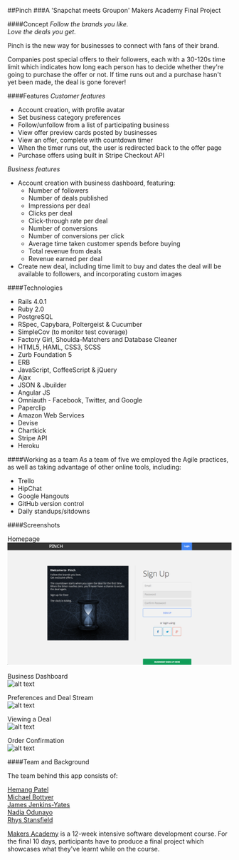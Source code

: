 ##Pinch
###A 'Snapchat meets Groupon' Makers Academy Final Project

####Concept
*Follow the brands you like.*<br>
*Love the deals you get.*

Pinch is the new way for businesses to connect with fans of their brand.

Companies post special offers to their followers, each with a 30-120s time limit which indicates how long each person has to decide whether they're going to purchase the offer or not. If time runs out and a purchase hasn't yet been made, the deal is gone forever!

####Features
*Customer features* <br>

* Account creation, with profile avatar
* Set business category preferences
* Follow/unfollow from a list of participating business
* View offer preview cards posted by businesses
* View an offer, complete with countdown timer
* When the timer runs out, the user is redirected back to the offer page
* Purchase offers using built in Stripe Checkout API


*Business features*<br>

* Account creation with business dashboard, featuring:
   * Number of followers
   * Number of deals published
   * Impressions per deal
   * Clicks per deal
   * Click-through rate per deal
   * Number of conversions
   * Number of conversions per click
   * Average time taken customer spends before buying
   * Total revenue from deals
   * Revenue earned per deal
* Create new deal, including time limit to buy and dates the deal will be available to followers, and incorporating custom images

####Technologies
* Rails 4.0.1
* Ruby 2.0
* PostgreSQL
* RSpec, Capybara, Poltergeist & Cucumber
* SimpleCov (to monitor test coverage)
* Factory Girl, Shoulda-Matchers and Database Cleaner
* HTML5, HAML, CSS3, SCSS
* Zurb Foundation 5
* ERB
* JavaScript, CoffeeScript & jQuery
* Ajax
* JSON & Jbuilder 
* Angular JS
* Omniauth - Facebook, Twitter, and Google
* Paperclip
* Amazon Web Services
* Devise
* Chartkick
* Stripe API
* Heroku



####Working as a team
As a team of five we employed the Agile practices, as well as taking advantage of other online tools, including:

* Trello
* HipChat
* Google Hangouts
* GitHub version control
* Daily standups/sitdowns

####Screenshots

Homepage <br>
![alt text](/app/assets/images/pinch_homepage.png)

Business Dashboard <br>
![alt text](https://github.com/NadiDami/deal/blob/master/app/assets/images/Pinch%20Dashboard.png)

Preferences and Deal Stream <br>
![alt text](https://github.com/NadiDami/deal/blob/master/app/assets/images/Pinch%20Deal%20Stream%20and%20Preferences.png)

Viewing a Deal <br>
![alt text](https://github.com/NadiDami/deal/blob/master/app/assets/images/Pinch%20Viewing%20Deal.png)

Order Confirmation <br>
![alt text](https://github.com/NadiDami/deal/blob/master/app/assets/images/Pinch%20Order%20Confirmation.png)


####Team and Background

The team behind this app consists of:

[Hemang Patel](https://github.com/HemangPatel1)<br>
[Michael Bottyer](https://github.com/MBottjer)<br>
[James Jenkins-Yates](https://github.com/jamesjenkinsyates)<br>
[Nadia Odunayo](https://github.com/NadiDami)<br>
[Rhys Stansfield](https://github.com/RhysStansfield)<br>

[Makers Academy](http://www.makersacademy.com) is a 12-week intensive software development course. For the final 10 days, participants have to produce a final project which showcases what they've learnt while on the course. 